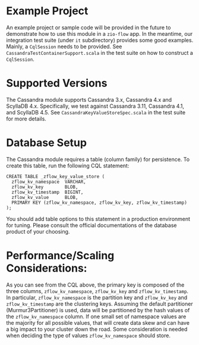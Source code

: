 
# Example Project

An example project or sample code will be provided in the future to demonstrate how to use this module in a `zio-flow` app. In the meantime, our integration test suite (under `it` subdirectory) provides some good examples. Mainly, a `CqlSession` needs to be provided. See `CassandraTestContainerSupport.scala` in the test suite on how to construct a `CqlSession`. 

# Supported Versions

The Cassandra module supports Cassandra 3.x, Cassandra 4.x and ScyllaDB 4.x. Specifically, we test against Cassandra 3.11, Cassandra 4.1, and ScyllaDB 4.5. See `CassandraKeyValueStoreSpec.scala` in the test suite for more details. 

# Database Setup

The Cassandra module requires a table (column family) for persistence. To create this table, run the following CQL statement:

```cql
CREATE TABLE _zflow_key_value_store (
  zflow_kv_namespace  VARCHAR,
  zflow_kv_key        BLOB,
  zflow_kv_timestamp  BIGINT,
  zflow_kv_value      BLOB,
  PRIMARY KEY (zflow_kv_namespace, zflow_kv_key, zflow_kv_timestamp)
);
```
You should add table options to this statement in a production environment for tuning. Please consult the official documentations of the database product of your choosing. 

# Performance/Scaling Considerations:

As you can see from the CQL above, the primary key is composed of the three columns, `zflow_kv_namespace`, `zflow_kv_key` and `zflow_kv_timestamp`. In particular, `zflow_kv_namespace` is the partition key and `zflow_kv_key` and `zflow_kv_timestamp` are the clustering keys. Assuming the default partitioner (Murmur3Partitioner) is used, data will be partitioned by the hash values of the `zflow_kv_namespace` column. If one small set of namespace values are the majority for all possible values, that will create data skew and can have a big impact to your cluster down the road. Some consideration is needed when deciding the type of values `zflow_kv_namespace` should store.
